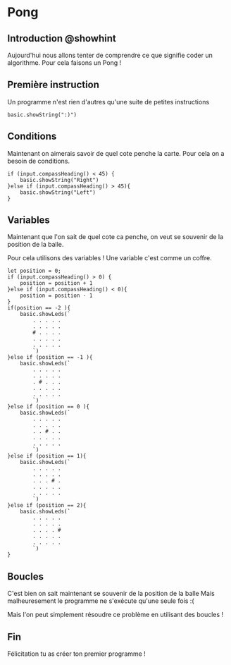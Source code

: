 # Pong

## Introduction @showhint
Aujourd'hui nous allons tenter de comprendre ce que signifie
coder un algorithme.
Pour cela faisons un Pong !


## Première instruction
Un programme n'est rien d'autres qu'une suite de petites instructions
```blocks
basic.showString(":)")
```


## Conditions

Maintenant on aimerais savoir de quel cote penche la carte.
Pour cela on a besoin de conditions.

```blocks
if (input.compassHeading() < 45) {
	basic.showString("Right")
}else if (input.compassHeading() > 45){
    basic.showString("Left")
}
```

## Variables

Maintenant que l'on sait de quel cote ca penche,
on veut se souvenir de la position de la balle.

Pour cela utilisons des variables !
Une variable c'est comme un coffre.

```blocks
let position = 0;
if (input.compassHeading() > 0) {
    position = position + 1
}else if (input.compassHeading() < 0){
    position = position - 1
}
if(position == -2 ){
    basic.showLeds(`
        . . . . .
        . . . . .
        # . . . .
        . . . . .
        . . . . .
        `)
}else if (position == -1 ){
    basic.showLeds(`
        . . . . .
        . . . . .
        . # . . .
        . . . . .
        . . . . .
        `)
}else if (position == 0 ){
    basic.showLeds(`
        . . . . .
        . . . . .
        . . # . .
        . . . . .
        . . . . .
        `)
}else if (position == 1){
    basic.showLeds(`
        . . . . .
        . . . . .
        . . . # .
        . . . . .
        . . . . .
        `)
}else if (position == 2){
    basic.showLeds(`
        . . . . .
        . . . . .
        . . . . #
        . . . . .
        . . . . .
        `)
}
```


## Boucles
C'est bien on sait maintenant se souvenir de la position de la balle
Mais malheuresement le programme ne s'exécute qu'une seule fois :(

Mais l'on peut simplement résoudre ce problème en utilisant des boucles !



## Fin

Félicitation tu as créer ton premier programme !
